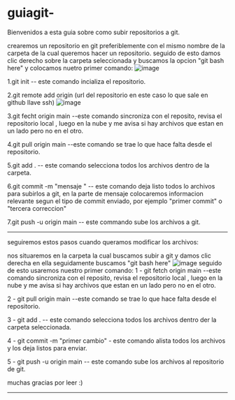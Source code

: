 # guiagit-

Bienvenidos a esta guia sobre como subir repositorios a git.

crearemos un repositorio en git preferiblemente con el mismo nombre de la carpeta de la cual queremos hacer un repositorio.
seguido de esto damos clic derecho sobre la carpeta seleccionada y buscamos la opcion "git bash here" y colocamos nuetro primer comando:
![image](https://user-images.githubusercontent.com/109116521/220129559-65794683-b80d-4cba-91b6-e3fbd1b29cff.png)

1.git init -- este comando incializa el repositorio.

2.git remote add origin (url del repositorio en este caso lo que sale en github llave ssh)
![image](https://user-images.githubusercontent.com/109116521/220127194-c51d2970-806b-40a6-aa67-3ba59350e2a0.png)

3.git fecht origin main --este comando sincroniza con el reposito, revisa el repositorio local , luego en la nube y me avisa si hay archivos que estan
en un lado pero no en el otro. 

4.git pull origin main --este comando se trae lo que hace falta desde el repositorio.

5.git add . -- este comando selecciona todos los archivos dentro de la carpeta.

6.git commit -m "mensaje " -- este comando deja listo todos lo archivos para subirlos a git, en la parte de mensaje colocaremos informacion relevante segun el tipo de commit enviado, por ejemplo "primer commit" o "tercera correccion"

7.git push -u origin main -- este commando sube los archivos a git.

---------------------------------------------------------------------------------------------------------------------------


seguiremos estos pasos cuando queramos modificar los archivos:

 nos situaremos en la carpeta la cual buscamos subir a git y damos clic derecha en ella seguidamente buscamos "git bash here"
 ![image](https://user-images.githubusercontent.com/109116521/220129512-45c0d512-d702-49d4-befe-bf61e26948ea.png)
seguido de esto usaremos nuestro primer comando:
1 - git fetch origin main --este comando sincroniza con el reposito, revisa el repositorio local , luego en la nube y me avisa si hay archivos que estan
en un lado pero no en el otro.

2 - git pull origin main --este comando se trae lo que hace falta desde el repositorio.

3 - git add . -- este comando selecciona todos los archivos dentro der la carpeta seleccionada.

4 - git commit -m "primer cambio" - este comando alista todos los archivos y los deja listos para enviar.

5 - git push -u origin main -- este comando sube los archivos al repositorio de git. 


muchas gracias por leer :)

-----------------------------------------------------------------------------------------------------------------------------------------------------------------
